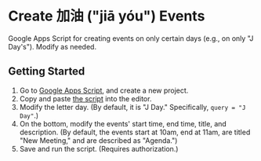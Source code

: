 # Create 加油 ("jiā yóu") Events

Google Apps Script for creating events on only certain days (e.g., on only "J Day's"). Modify as needed.

## Getting Started

1. Go to [Google Apps Script](https://script.google.com/), and create a new project.
2. Copy and paste [the script](./Code.gs) into the editor.
3. Modify the letter day. (By default, it is "J Day." Specifically, `query = "J Day"`.)
4. On the bottom, modify the events' start time, end time, title, and description. (By default, the events start at 10am, end at 11am, are titled "New Meeting," and are described as "Agenda.")
5. Save and run the script. (Requires authorization.)